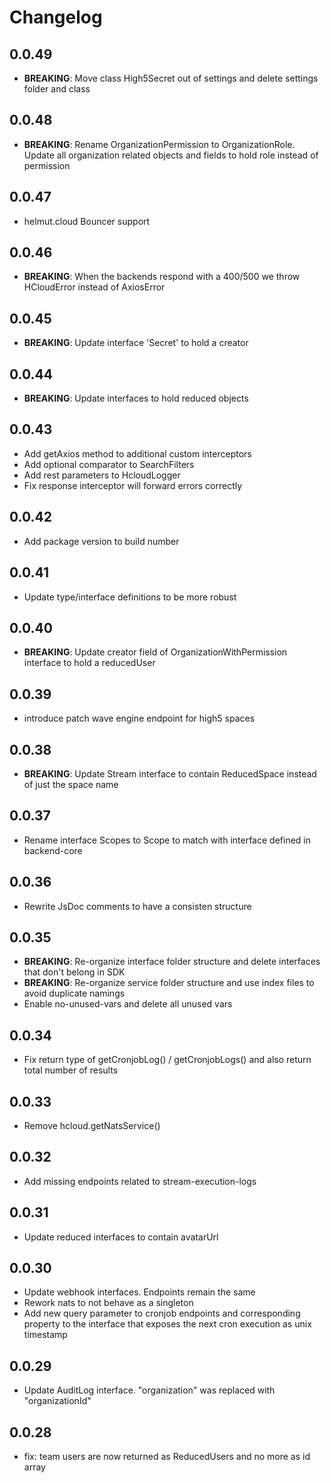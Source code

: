 # Changelog

## 0.0.49

-   **BREAKING**: Move class High5Secret out of settings and delete settings folder and class

## 0.0.48

-   **BREAKING**: Rename OrganizationPermission to OrganizationRole. Update all organization related objects and fields to hold role instead of
    permission

## 0.0.47

-   helmut.cloud Bouncer support

## 0.0.46

-   **BREAKING**: When the backends respond with a 400/500 we throw HCloudError instead of AxiosError

## 0.0.45

-   **BREAKING**: Update interface 'Secret' to hold a creator

## 0.0.44

-   **BREAKING**: Update interfaces to hold reduced objects

## 0.0.43

-   Add getAxios method to additional custom interceptors
-   Add optional comparator to SearchFilters
-   Add rest parameters to HcloudLogger
-   Fix response interceptor will forward errors correctly

## 0.0.42

-   Add package version to build number

## 0.0.41

-   Update type/interface definitions to be more robust

## 0.0.40

-   **BREAKING**: Update creator field of OrganizationWithPermission interface to hold a reducedUser

## 0.0.39

-   introduce patch wave engine endpoint for high5 spaces

## 0.0.38

-   **BREAKING**: Update Stream interface to contain ReducedSpace instead of just the space name

## 0.0.37

-   Rename interface Scopes to Scope to match with interface defined in backend-core

## 0.0.36

-   Rewrite JsDoc comments to have a consisten structure

## 0.0.35

-   **BREAKING**: Re-organize interface folder structure and delete interfaces that don't belong in SDK
-   **BREAKING**: Re-organize service folder structure and use index files to avoid duplicate namings
-   Enable no-unused-vars and delete all unused vars

## 0.0.34

-   Fix return type of getCronjobLog() / getCronjobLogs() and also return total number of results

## 0.0.33

-   Remove hcloud.getNatsService()

## 0.0.32

-   Add missing endpoints related to stream-execution-logs

## 0.0.31

-   Update reduced interfaces to contain avatarUrl

## 0.0.30

-   Update webhook interfaces. Endpoints remain the same
-   Rework nats to not behave as a singleton
-   Add new query parameter to cronjob endpoints and corresponding property to the interface that exposes the next cron execution as unix timestamp

## 0.0.29

-   Update AuditLog interface. "organization" was replaced with "organizationId"

## 0.0.28

-   fix: team users are now returned as ReducedUsers and no more as id array
